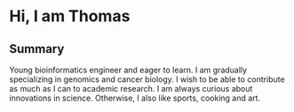 # Hi, I am Thomas 

## Summary
Young bioinformatics engineer and eager to learn. I am gradually specializing in genomics and cancer biology. I wish to be able to contribute as much as I can to academic research. I am always curious about innovations in science. Otherwise, I also like sports, cooking and art.

